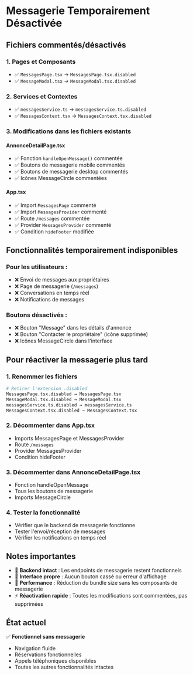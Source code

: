 # Messagerie Temporairement Désactivée

## Fichiers commentés/désactivés

### 1. **Pages et Composants**
- ✅ `MessagesPage.tsx` → `MessagesPage.tsx.disabled`
- ✅ `MessageModal.tsx` → `MessageModal.tsx.disabled`

### 2. **Services et Contextes**
- ✅ `messagesService.ts` → `messagesService.ts.disabled`
- ✅ `MessagesContext.tsx` → `MessagesContext.tsx.disabled`

### 3. **Modifications dans les fichiers existants**

#### **AnnonceDetailPage.tsx**
- ✅ Fonction `handleOpenMessage()` commentée
- ✅ Boutons de messagerie mobile commentés
- ✅ Boutons de messagerie desktop commentés
- ✅ Icônes MessageCircle commentées

#### **App.tsx**
- ✅ Import `MessagesPage` commenté
- ✅ Import `MessagesProvider` commenté
- ✅ Route `/messages` commentée
- ✅ Provider `MessagesProvider` commenté
- ✅ Condition `hideFooter` modifiée

## Fonctionnalités temporairement indisponibles

### **Pour les utilisateurs :**
- ❌ Envoi de messages aux propriétaires
- ❌ Page de messagerie (`/messages`)
- ❌ Conversations en temps réel
- ❌ Notifications de messages

### **Boutons désactivés :**
- ❌ Bouton "Message" dans les détails d'annonce
- ❌ Bouton "Contacter le propriétaire" (icône supprimée)
- ❌ Icônes MessageCircle dans l'interface

## Pour réactiver la messagerie plus tard

### 1. **Renommer les fichiers**
```bash
# Retirer l'extension .disabled
MessagesPage.tsx.disabled → MessagesPage.tsx
MessageModal.tsx.disabled → MessageModal.tsx
messagesService.ts.disabled → messagesService.ts
MessagesContext.tsx.disabled → MessagesContext.tsx
```

### 2. **Décommenter dans App.tsx**
- Imports MessagesPage et MessagesProvider
- Route `/messages`
- Provider MessagesProvider
- Condition hideFooter

### 3. **Décommenter dans AnnonceDetailPage.tsx**
- Fonction handleOpenMessage
- Tous les boutons de messagerie
- Imports MessageCircle

### 4. **Tester la fonctionnalité**
- Vérifier que le backend de messagerie fonctionne
- Tester l'envoi/réception de messages
- Vérifier les notifications en temps réel

## Notes importantes

- 🔧 **Backend intact** : Les endpoints de messagerie restent fonctionnels
- 📱 **Interface propre** : Aucun bouton cassé ou erreur d'affichage
- 🚀 **Performance** : Réduction du bundle size sans les composants de messagerie
- ⚡ **Réactivation rapide** : Toutes les modifications sont commentées, pas supprimées

## État actuel

✅ **Fonctionnel sans messagerie**
- Navigation fluide
- Réservations fonctionnelles
- Appels téléphoniques disponibles
- Toutes les autres fonctionnalités intactes